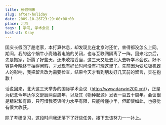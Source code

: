 ```yaml
---
title: 长假归来
slug: after-holiday
date: 2009-10-26T23:29:00+08:00
place: 北京
tags: [ 学习, 学术会议 ]
host-at: Oray
---
```

国庆长假回了趟老家，本打算休息，却发现比在北京时还忙，害得都没怎么上网。期间，我的这个蜗牛小壳随着电脑的关闭，也与互联网隔离了一阵。回来北京后，先是搬家，折腾了好些天，还未收拾妥当，这三天又赶去北大去听学术会议。好不容易今晚终于抽得闲暇，才发现有好长时间没有打理这里了。先前因为受垃圾机器人的影响，我把留言改为需要检查，结果今天才看到朋友好几天前的留言，实在抱歉！

话说回来，北大这三天举办的国际学术会议（<http://www.darwin200.cn/>），正是为纪念今年达尔文诞辰两百周年，以及其《物种起源》发表一百五十周年。会议很是精彩和有趣，只可惜我英语听力水平有限，只能听懂小半，但即使如此，也感觉有很大收获。

除了考研复习，这段时间我还落下了好些任务，接下去该努力一一补上。
